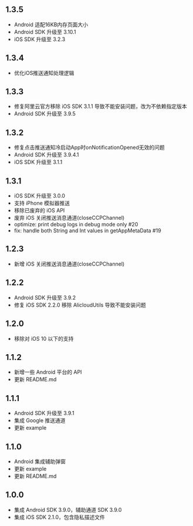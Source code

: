 ## 1.3.5
- Android 适配16KB内存页面大小
- Android SDK 升级至 3.10.1
- iOS SDK 升级至 3.2.3

## 1.3.4
- 优化iOS推送通知处理逻辑

## 1.3.3
- 修复阿里云官方移除 iOS SDK 3.1.1 导致不能安装问题，改为不依赖指定版本
- Android SDK 升级至 3.9.5

## 1.3.2
- 修复点击推送通知冷启动App时onNotificationOpened无效的问题
- Android SDK 升级至 3.9.4.1
- iOS SDK 升级至 3.1.1

## 1.3.1

- iOS SDK 升级至 3.0.0
- 支持 iPhone 模拟器推送
- 移除已废弃的 iOS API
- 废弃 iOS 关闭推送消息通道(closeCCPChannel)
- optimize: print debug logs in debug mode only #20
- fix: handle both String and Int values in getAppMetaData #19

## 1.2.3

- 新增 iOS 关闭推送消息通道(closeCCPChannel)

## 1.2.2

- Android SDK 升级至 3.9.2
- 修复 iOS SDK 2.2.0 移除 AlicloudUtils 导致不能安装问题

## 1.2.0

- 移除对 iOS 10 以下的支持

## 1.1.2

- 新增一些 Android 平台的 API
- 更新 README.md

## 1.1.1

- Android SDK 升级至 3.9.1
- 集成 Google 推送通道
- 更新 example

## 1.1.0

- Android 集成辅助弹窗
- 更新 example
- 更新 README.md

## 1.0.0

- 集成 Android SDK 3.9.0，辅助通道 SDK 3.9.0
- 集成 iOS SDK 2.1.0，包含隐私描述文件
